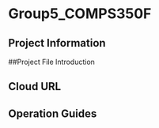 # Group5_COMPS350F

## Project Information

##Project File Introduction

## Cloud URL

## Operation Guides
